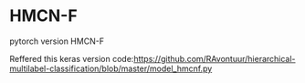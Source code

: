 # HMCN-F
pytorch version HMCN-F

Reffered this keras version code:https://github.com/RAvontuur/hierarchical-multilabel-classification/blob/master/model_hmcnf.py
